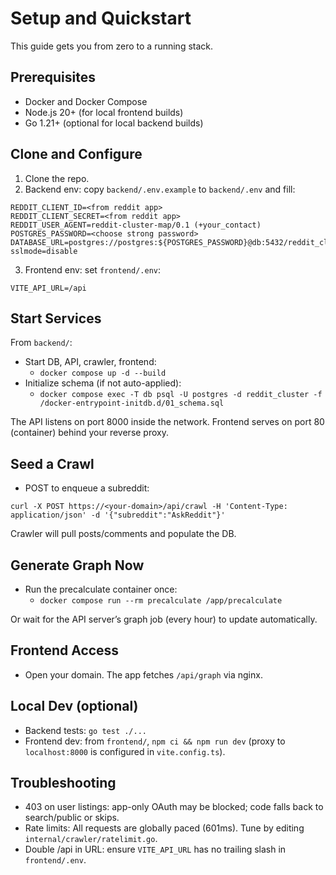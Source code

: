 # Setup and Quickstart

This guide gets you from zero to a running stack.

## Prerequisites

- Docker and Docker Compose
- Node.js 20+ (for local frontend builds)
- Go 1.21+ (optional for local backend builds)

## Clone and Configure

1. Clone the repo.
2. Backend env: copy `backend/.env.example` to `backend/.env` and fill:

```
REDDIT_CLIENT_ID=<from reddit app>
REDDIT_CLIENT_SECRET=<from reddit app>
REDDIT_USER_AGENT=reddit-cluster-map/0.1 (+your_contact)
POSTGRES_PASSWORD=<choose strong password>
DATABASE_URL=postgres://postgres:${POSTGRES_PASSWORD}@db:5432/reddit_cluster?sslmode=disable
```

3. Frontend env: set `frontend/.env`:

```
VITE_API_URL=/api
```

## Start Services

From `backend/`:

- Start DB, API, crawler, frontend:
  - `docker compose up -d --build`
- Initialize schema (if not auto-applied):
  - `docker compose exec -T db psql -U postgres -d reddit_cluster -f /docker-entrypoint-initdb.d/01_schema.sql`

The API listens on port 8000 inside the network. Frontend serves on port 80 (container) behind your reverse proxy.

## Seed a Crawl

- POST to enqueue a subreddit:

```
curl -X POST https://<your-domain>/api/crawl -H 'Content-Type: application/json' -d '{"subreddit":"AskReddit"}'
```

Crawler will pull posts/comments and populate the DB.

## Generate Graph Now

- Run the precalculate container once:
  - `docker compose run --rm precalculate /app/precalculate`

Or wait for the API server’s graph job (every hour) to update automatically.

## Frontend Access

- Open your domain. The app fetches `/api/graph` via nginx.

## Local Dev (optional)

- Backend tests: `go test ./...`
- Frontend dev: from `frontend/`, `npm ci && npm run dev` (proxy to `localhost:8000` is configured in `vite.config.ts`).

## Troubleshooting

- 403 on user listings: app-only OAuth may be blocked; code falls back to search/public or skips.
- Rate limits: All requests are globally paced (601ms). Tune by editing `internal/crawler/ratelimit.go`.
- Double /api in URL: ensure `VITE_API_URL` has no trailing slash in `frontend/.env`.
